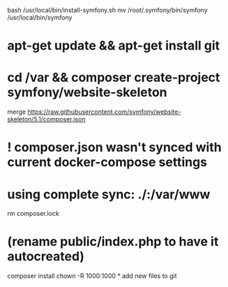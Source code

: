 bash /usr/local/bin/install-symfony.sh
mv /root/.symfony/bin/symfony /usr/local/bin/symfony
# apt-get update && apt-get install git
# cd /var && composer create-project symfony/website-skeleton


merge https://raw.githubusercontent.com/symfony/website-skeleton/5.1/composer.json
# ! composer.json wasn't synced with current docker-compose settings
# using complete sync: ./:/var/www
rm composer.lock
# (rename public/index.php to have it autocreated)
composer install
chown -R 1000:1000 *
add new files to git
